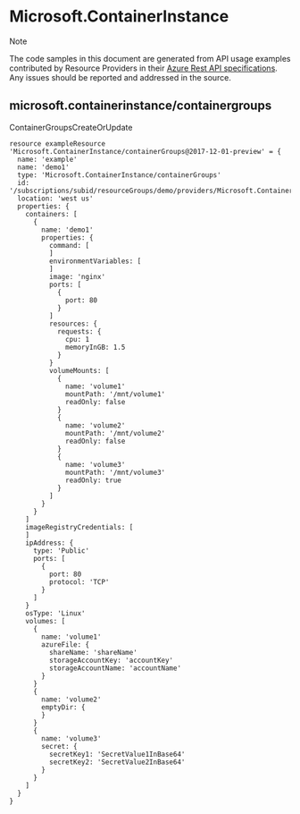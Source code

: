 # Microsoft.ContainerInstance
  
> [!NOTE]
> The code samples in this document are generated from API usage examples contributed by Resource Providers in their [Azure Rest API specifications](https://github.com/Azure/azure-rest-api-specs). Any issues should be reported and addressed in the source.


## microsoft.containerinstance/containergroups

ContainerGroupsCreateOrUpdate
```bicep
resource exampleResource 'Microsoft.ContainerInstance/containerGroups@2017-12-01-preview' = {
  name: 'example'
  name: 'demo1'
  type: 'Microsoft.ContainerInstance/containerGroups'
  id: '/subscriptions/subid/resourceGroups/demo/providers/Microsoft.ContainerInstance/containerGroups/demo1'
  location: 'west us'
  properties: {
    containers: [
      {
        name: 'demo1'
        properties: {
          command: [
          ]
          environmentVariables: [
          ]
          image: 'nginx'
          ports: [
            {
              port: 80
            }
          ]
          resources: {
            requests: {
              cpu: 1
              memoryInGB: 1.5
            }
          }
          volumeMounts: [
            {
              name: 'volume1'
              mountPath: '/mnt/volume1'
              readOnly: false
            }
            {
              name: 'volume2'
              mountPath: '/mnt/volume2'
              readOnly: false
            }
            {
              name: 'volume3'
              mountPath: '/mnt/volume3'
              readOnly: true
            }
          ]
        }
      }
    ]
    imageRegistryCredentials: [
    ]
    ipAddress: {
      type: 'Public'
      ports: [
        {
          port: 80
          protocol: 'TCP'
        }
      ]
    }
    osType: 'Linux'
    volumes: [
      {
        name: 'volume1'
        azureFile: {
          shareName: 'shareName'
          storageAccountKey: 'accountKey'
          storageAccountName: 'accountName'
        }
      }
      {
        name: 'volume2'
        emptyDir: {
        }
      }
      {
        name: 'volume3'
        secret: {
          secretKey1: 'SecretValue1InBase64'
          secretKey2: 'SecretValue2InBase64'
        }
      }
    ]
  }
}
```
